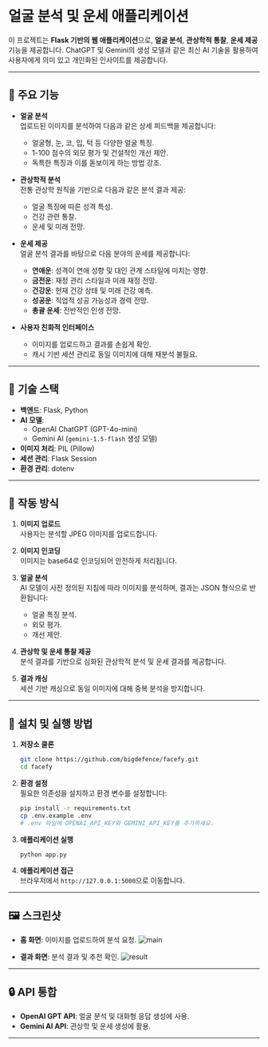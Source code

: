 # 얼굴 분석 및 운세 애플리케이션

이 프로젝트는 **Flask 기반의 웹 애플리케이션**으로, **얼굴 분석**, **관상학적 통찰**, **운세 제공** 기능을 제공합니다. ChatGPT 및 Gemini의 생성 모델과 같은 최신 AI 기술을 활용하여 사용자에게 의미 있고 개인화된 인사이트를 제공합니다.

---

## 🚀 주요 기능

- **얼굴 분석**  
  업로드된 이미지를 분석하여 다음과 같은 상세 피드백을 제공합니다:
  - 얼굴형, 눈, 코, 입, 턱 등 다양한 얼굴 특징.
  - 1-100 점수의 외모 평가 및 건설적인 개선 제안.
  - 독특한 특징과 이를 돋보이게 하는 방법 강조.

- **관상학적 분석**  
  전통 관상학 원칙을 기반으로 다음과 같은 분석 결과 제공:
  - 얼굴 특징에 따른 성격 특성.
  - 건강 관련 통찰.
  - 운세 및 미래 전망.

- **운세 제공**  
  얼굴 분석 결과를 바탕으로 다음 분야의 운세를 제공합니다:
  - **연애운**: 성격이 연애 성향 및 대인 관계 스타일에 미치는 영향.
  - **금전운**: 재정 관리 스타일과 미래 재정 전망.
  - **건강운**: 현재 건강 상태 및 미래 건강 예측.
  - **성공운**: 직업적 성공 가능성과 경력 전망.
  - **총괄 운세**: 전반적인 인생 전망.

- **사용자 친화적 인터페이스**  
  - 이미지를 업로드하고 결과를 손쉽게 확인.
  - 캐시 기반 세션 관리로 동일 이미지에 대해 재분석 불필요.

---

## 🔧 기술 스택

- **백엔드**: Flask, Python  
- **AI 모델**:  
  - OpenAI ChatGPT (GPT-4o-mini)  
  - Gemini AI (`gemini-1.5-flash` 생성 모델)  
- **이미지 처리**: PIL (Pillow)  
- **세션 관리**: Flask Session  
- **환경 관리**: dotenv  

---

## 📄 작동 방식

1. **이미지 업로드**  
   사용자는 분석할 JPEG 이미지를 업로드합니다.

2. **이미지 인코딩**  
   이미지는 base64로 인코딩되어 안전하게 처리됩니다.

3. **얼굴 분석**  
   AI 모델이 사전 정의된 지침에 따라 이미지를 분석하며, 결과는 JSON 형식으로 반환됩니다:
   - 얼굴 특징 분석.
   - 외모 평가.
   - 개선 제안.

4. **관상학 및 운세 통찰 제공**  
   분석 결과를 기반으로 심화된 관상학적 분석 및 운세 결과를 제공합니다.

5. **결과 캐싱**  
   세션 기반 캐싱으로 동일 이미지에 대해 중복 분석을 방지합니다.

---

## 🔧 설치 및 실행 방법

1. **저장소 클론**  
   ```bash
   git clone https://github.com/bigdefence/facefy.git
   cd facefy
   ```

2. **환경 설정**  
   필요한 의존성을 설치하고 환경 변수를 설정합니다:
   ```bash
   pip install -r requirements.txt
   cp .env.example .env
   # .env 파일에 OPENAI_API_KEY와 GEMINI_API_KEY를 추가하세요.
   ```

3. **애플리케이션 실행**  
   ```bash
   python app.py
   ```

4. **애플리케이션 접근**  
   브라우저에서 `http://127.0.0.1:5000`으로 이동합니다.

---

## 🖼️ 스크린샷

- **홈 화면**: 이미지를 업로드하여 분석 요청.
![main](https://github.com/user-attachments/assets/263e7276-ab2f-437a-85d1-9a6123942851)

- **결과 화면**: 분석 결과 및 추천 확인.
![result](https://github.com/user-attachments/assets/32f17c21-f279-47a7-88e5-4749c2a1d421)

---

## 🔒 API 통합

- **OpenAI GPT API**: 얼굴 분석 및 대화형 응답 생성에 사용.
- **Gemini AI API**: 관상학 및 운세 생성에 활용.

---



